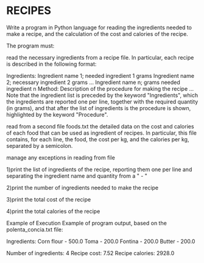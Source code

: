 # RECIPES
Write a program in Python language for reading the ingredients needed to make a recipe, and the calculation of the cost and calories of the recipe.

The program must:

read the necessary ingredients from a recipe file. In particular, each recipe is described in the following format:

Ingredients:
Ingredient name 1; needed ingredient 1 grams
Ingredient name 2; necessary ingredient 2 grams
...
Ingredient name n; grams needed ingredient n
Method:
Description of the procedure for making the recipe
...
Note that the ingredient list is preceded by the keyword "Ingredients", which the ingredients are reported one per line, together with the required quantity (in grams), and that after the list of ingredients is the procedure is shown, highlighted by the keyword "Procedure".

read from a second file foods.txt the detailed data on the cost and calories of each food that can be used as ingredient of recipes. In particular, this file contains, for each line, the food, the cost per kg, and the calories per kg, separated by a semicolon.

manage any exceptions in reading from file

1)print the list of ingredients of the recipe, reporting them one per line and separating the ingredient name and quantity from a " - "

2)print the number of ingredients needed to make the recipe

3)print the total cost of the recipe

4)print the total calories of the recipe

Example of Execution
Example of program output, based on the polenta_concia.txt file:

Ingredients:
Corn flour - 500.0
Toma - 200.0
Fontina - 200.0
Butter - 200.0

Number of ingredients: 4
Recipe cost: 7.52
Recipe calories: 2928.0
